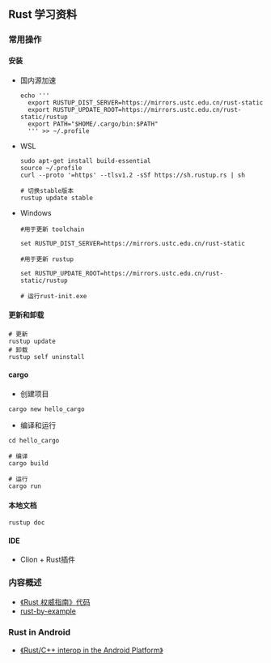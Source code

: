 ## Rust 学习资料

### 常用操作

#### 安装

- 国内源加速

  ```shell
  echo '''
    export RUSTUP_DIST_SERVER=https://mirrors.ustc.edu.cn/rust-static
    export RUSTUP_UPDATE_ROOT=https://mirrors.ustc.edu.cn/rust-static/rustup
    export PATH="$HOME/.cargo/bin:$PATH"
    ''' >> ~/.profile
  ```

- WSL

  ```shell
  sudo apt-get install build-essential
  source ~/.profile
  curl --proto '=https' --tlsv1.2 -sSf https://sh.rustup.rs | sh

  # 切换stable版本
  rustup update stable
  ```
  
+ Windows
  ```shell
  #用于更新 toolchain
  
  set RUSTUP_DIST_SERVER=https://mirrors.ustc.edu.cn/rust-static
  
  #用于更新 rustup
  
  set RUSTUP_UPDATE_ROOT=https://mirrors.ustc.edu.cn/rust-static/rustup
  
  # 运行rust-init.exe
  ```

#### 更新和卸载

```shell
# 更新
rustup update
# 卸载
rustup self uninstall
```

#### cargo

- 创建项目

```shell
cargo new hello_cargo
```

- 编译和运行

```shell
cd hello_cargo

# 编译
cargo build

# 运行
cargo run
```

#### 本地文档

```shell
rustup doc
```

#### IDE

- Clion + Rust插件

### 内容概述

- [《Rust 权威指南》代码](./TheRustProgrammingLanguage)
- [rust-by-example](https://doc.bccnsoft.com/docs/rust-1.36.0-docs-html/rust-by-example/index.html)

### Rust in Android
+ [《Rust/C++ interop in the Android Platform》](https://security.googleblog.com/2021/06/rustc-interop-in-android-platform.html)